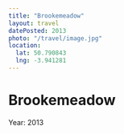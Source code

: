 ```yaml
---
title: "Brookemeadow"
layout: travel
datePosted: 2013
photo: "/travel/image.jpg"
location:
  lat: 50.790843
  lng: -3.941281
---
```

# Brookemeadow



Year: 2013
